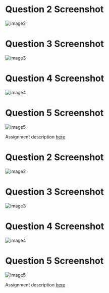 # Question 2 Screenshot
![image2](../imgs/Question2.png)
# Question 3 Screenshot
![image3](../imgs/Question3.png)
# Question 4 Screenshot
![image4](../imgs/Question4.png)
# Question 5 Screenshot
![image5](../imgs/Question5.png)

Assignment description [here](https://raw.githubusercontent.com/ra559/cis106/main/labs/lab2.md)
# Question 2 Screenshot
![image2](../imgs/Question2.png)
# Question 3 Screenshot
![image3](../imgs/Question3.png)
# Question 4 Screenshot
![image4](../imgs/Question4.png)
# Question 5 Screenshot
![image5](../imgs/Question5.png)

Assignment description [here](https://raw.githubusercontent.com/ra559/cis106/main/labs/lab2.md)
